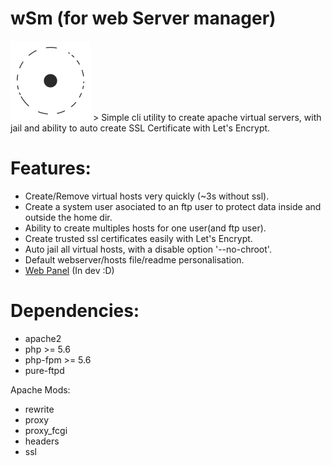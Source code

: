 # wSm (for web Server manager)
<img src="docs/logo-b.png" alt="Entropi Logo">
> Simple cli utility to create apache virtual servers, with jail and ability to auto create SSL Certificate with Let's Encrypt.

# Features:
  - Create/Remove virtual hosts very quickly (~3s without ssl).
  - Create a system user asociated to an ftp user to protect data inside and outside the home dir.
  - Ability to create multiples hosts for one user(and ftp user).
  - Create trusted ssl certificates easily with Let's Encrypt.
  - Auto jail all virtual hosts, with a disable option '--no-chroot'.
  - Default webserver/hosts file/readme personalisation.
  - [Web Panel](https://github.com/Thecakeisgit/wSmP) (In dev :D)

# Dependencies:
  - apache2
  - php >= 5.6
  - php-fpm >= 5.6
  - pure-ftpd

Apache Mods:
  - rewrite
  - proxy
  - proxy_fcgi
  - headers
  - ssl
